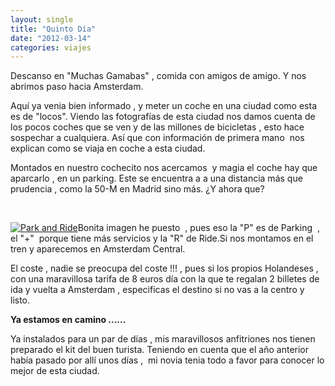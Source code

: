 ```yaml
---
layout: single
title: "Quinto Día"
date: "2012-03-14"
categories: viajes
---
```


Descanso en "Muchas Gamabas" , comida con amigos de amigo. Y nos abrimos paso hacia Amsterdam.

Aquí ya venia bien informado , y meter un coche en una ciudad como esta es de "locos". Viendo las fotografías de esta ciudad nos damos cuenta de los pocos coches que se ven y de las millones de bicicletas , esto hace sospechar a cualquiera. Así que con información de primera mano  nos explican como se viaja en coche a esta ciudad.

Montados en nuestro cochecito nos acercamos  y magia el coche hay que aparcarlo , en un parking. Este se encuentra a a una distancia más que prudencia , como la 50-M en Madrid sino más. ¿Y ahora que?

 

[![](https://www.iamsterdam.com/getasset.aspx?id=12946_live&template=system_fullwidth "Park and Ride")](https://www.iamsterdam.com/es/visiting/informacionpractica/transporte/aparcar/park-and-ride)Bonita imagen he puesto  , pues eso la "P" es de Parking  , el "+"  porque tiene más servicios y la "R" de Ride.Si nos montamos en el tren y aparecemos en Amsterdam Central.

El coste , nadie se preocupa del coste !!! , pues si los propios Holandeses , con una maravillosa tarifa de 8 euros día con la que te regalan 2 billetes de ida y vuelta a Amsterdam , especificas el destino si no vas a la centro y listo.

**Ya estamos en camino ......**

Ya instalados para un par de días , mis maravillosos anfitriones nos tienen preparado el kit del buen turista. Teniendo en cuenta que el año anterior había pasado por allí unos días ,  mi novia tenia todo a favor para conocer lo mejor de esta ciudad.
